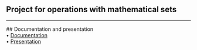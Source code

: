 ## Project for operations with mathematical sets
<hr>
## Documentation and presentation
<br>
• <a href="https://codingburgas-my.sharepoint.com/:w:/r/personal/yistoyanova18_codingburgas_bg/_layouts/15/Doc.aspx?sourcedoc=%7B803096AB-77F3-4BDB-9DDD-CBB7921708CB%7D&file=Documentation%20(3).docx&action=default&mobileredirect=true">Documentation</a>
<br>
• <a href="">Presentation</a>

